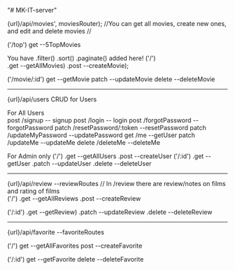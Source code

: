 "# MK-IT-server" 


{url}/api/movies', moviesRouter); //You can get all movies, create new ones, and edit and delete movies //

  ('/top')
  get   --5TopMovies
  
  You have .filter() .sort() .paginate() added here!
  ('/')  
  .get    --getAllMovies)
  .post   --createMovie);
  
  ('/movie/:id')
  get     --getMovie
  patch   --updateMovie
  delete  --deleteMovie
  
  ---------------------------------------------------  

{url}/api/users CRUD for Users

   For All Users   
   post /signup                -- signup
   post /login                 -- login
   post /forgotPassword        -- forgotPassword 
   patch /resetPassword/:token --resetPassword
   patch /updateMyPassword     --updatePassword
   get /me                     --getUser
   patch /updateMe             --updateMe
   delete /deleteMe            --deleteMe
   
   For Admin only
  ('/')
  .get --getAllUsers
  .post --createUser
  ('/:id')
  .get    --getUser
  .patch  --updateUser
  .delete --deleteUser
  
  ---------------------------------------------------- 

{url}/api/review   --reviewRoutes // In /review there are review/notes on films and rating of films  
  ('/')
  .get      --getAllReviews
  .post     --createReview

  ('/:id')
  .get      --getReview)
  .patch    --updateReview
  .delete   --deleteReview
  
   ----------------------------------------------------
  
{url}/api/favorite   --favoriteRoutes

  ('/')
  get        --getAllFavorites
  post       --createFavorite

  ('/:id')
  get        --getFavorite
  delete     --deleteFavorite





